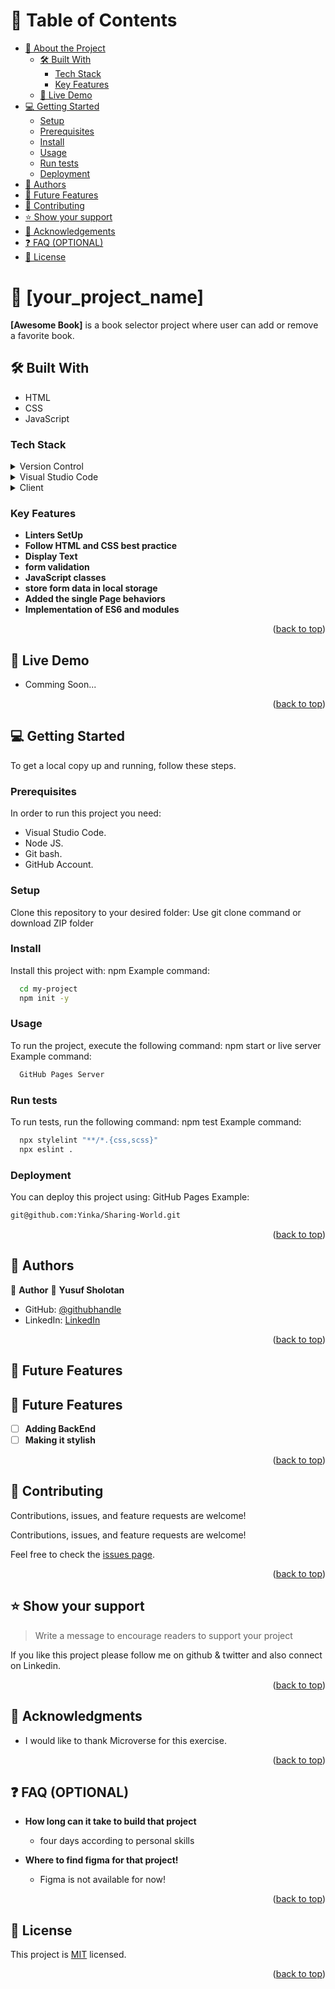 <a name="readme-top"></a>
<!-- TABLE OF CONTENTS -->

# 📗 Table of Contents

- [📖 About the Project](#about-project)
  - [🛠 Built With](#built-with)
    - [Tech Stack](#tech-stack)
    - [Key Features](#key-features)
  - [🚀 Live Demo](#live-demo)
- [💻 Getting Started](#getting-started)
  - [Setup](#setup)
  - [Prerequisites](#prerequisites)
  - [Install](#install)
  - [Usage](#usage)
  - [Run tests](#run-tests)
  - [Deployment](#triangular_flag_on_post-deployment)
- [👥 Authors](#authors)
- [🔭 Future Features](#future-features)
- [🤝 Contributing](#contributing)
- [⭐️ Show your support](#support)
- [🙏 Acknowledgements](#acknowledgements)
- [❓ FAQ (OPTIONAL)](#faq)
- [📝 License](#license)

<!-- PROJECT DESCRIPTION -->

# 📖 [your_project_name] <a name="about-project"></a>

**[Awesome Book]** is a book selector project where user can add or remove a favorite book.

## 🛠 Built With <a name="built-with"></a>
- HTML
- CSS
- JavaScript
### Tech Stack <a name="tech-stack"></a>

<details>
  <summary>Version Control</summary>
  <ul>
    <li><a href="https://github.com/">Git Hub</a></li>
  </ul>
</details>
<details>
  <summary>Visual Studio Code</summary>
  <ul>
    <li><a href="https://code.visualstudio.com">Visual Studio Code</a></li>
  </ul>
</details>
<details>
  <summary>Client</summary>
  <ul>
    <li><a href="https://html.com/html5/">HTML5</a></li>
    <li><a href="https://www.css3.com/">CSS</a></li>
    <li><a href="https://developer.mozilla.org/en-US/docs/Web/JavaScript">JavaScript</a></li>
  </ul>
</details>


<!-- Features -->

### Key Features <a name="key-features"></a>

- **Linters SetUp**
- **Follow HTML and CSS best practice**
- **Display Text**
- **form validation**
- **JavaScript classes**
- **store form data in local storage**
- **Added the single Page behaviors**
- **Implementation of ES6 and modules**
<p align="right">(<a href="#readme-top">back to top</a>)</p>

<!-- LIVE DEMO -->

## 🚀 Live Demo <a name="live-demo"></a>

- Comming Soon...

<p align="right">(<a href="#readme-top">back to top</a>)</p>

<!-- GETTING STARTED -->

## 💻 Getting Started <a name="getting-started"></a>
To get a local copy up and running, follow these steps.

### Prerequisites

In order to run this project you need:
- Visual Studio Code.
- Node JS.
- Git bash.
- GitHub Account.

### Setup

Clone this repository to your desired folder:
Use git clone command or download ZIP folder

### Install

Install this project with:
npm
Example command:
```sh
  cd my-project
  npm init -y
```

### Usage

To run the project, execute the following command:
npm start or live server
Example command:
```sh
  GitHub Pages Server
```
### Run tests

To run tests, run the following command:
npm test
Example command:
```sh
  npx stylelint "**/*.{css,scss}"
  npx eslint .
```
### Deployment

You can deploy this project using:
GitHub Pages
Example:
```sh
git@github.com:Yinka/Sharing-World.git
```

<p align="right">(<a href="#readme-top">back to top</a>)</p>

<!-- AUTHORS -->

## 👥 Authors <a name="authors"></a>

👤 **Author**
:bust_in_silhouette: **Yusuf Sholotan**
- GitHub: [@githubhandle](https://github.com/yin-ka)
- LinkedIn: [LinkedIn](https://www.linkedin.com/in/yusuf-sholotan/)

<p align="right">(<a href="#readme-top">back to top</a>)</p>

<!-- FUTURE FEATURES -->

## 🔭 Future Features <a name="future-features"></a>
## :telescope: Future Features <a name="future-features"></a><br/>
- [ ] **Adding BackEnd**<br/>
- [ ] **Making it stylish**

<p align="right">(<a href="#readme-top">back to top</a>)</p>

<!-- CONTRIBUTING -->

## 🤝 Contributing <a name="contributing"></a>
Contributions, issues, and feature requests are welcome!<br/>

Contributions, issues, and feature requests are welcome!

Feel free to check the [issues page](../../issues/).

<p align="right">(<a href="#readme-top">back to top</a>)</p>

<!-- SUPPORT -->

## ⭐️ Show your support <a name="support"></a>

> Write a message to encourage readers to support your project

If you like this project please follow me on github & twitter and also connect on Linkedin.

<p align="right">(<a href="#readme-top">back to top</a>)</p>

<!-- ACKNOWLEDGEMENTS -->

## 🙏 Acknowledgments <a name="acknowledgements"></a>

- I would like to thank Microverse for this exercise. <br>

<p align="right">(<a href="#readme-top">back to top</a>)</p>

<!-- FAQ (optional) -->

## ❓ FAQ (OPTIONAL) <a name="faq"></a>

- **How long can it take to build that project**

  - four days according to personal skills

- **Where to find figma for that project!**

  - Figma is not available for now!

<p align="right">(<a href="#readme-top">back to top</a>)</p>

<!-- LICENSE -->

## 📝 License <a name="license"></a>

This project is [MIT](./LICENSE) licensed.

<p align="right">(<a href="#readme-top">back to top</a>)</p>
